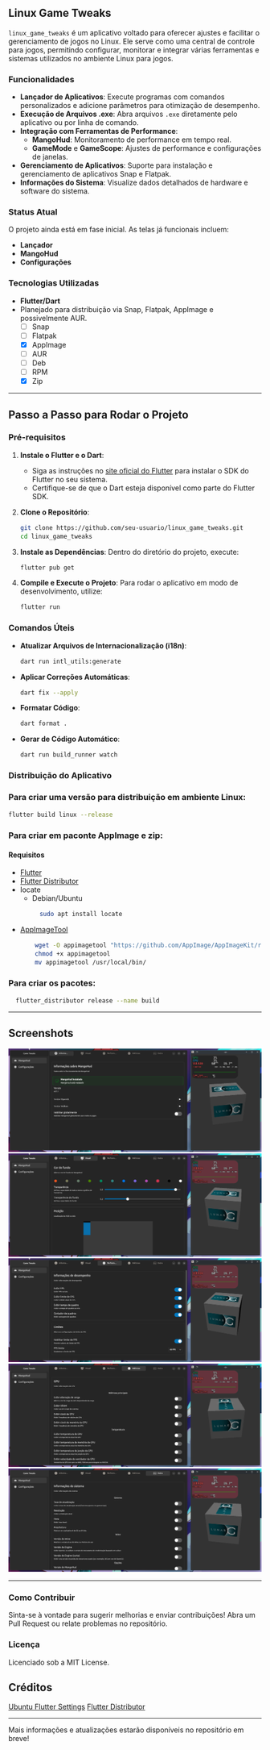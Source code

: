 ## Linux Game Tweaks

`linux_game_tweaks` é um aplicativo voltado para oferecer ajustes e facilitar o gerenciamento de jogos no Linux. Ele serve como uma central de controle para jogos, permitindo configurar, monitorar e integrar várias ferramentas e sistemas utilizados no ambiente Linux para jogos.

### Funcionalidades

- **Lançador de Aplicativos**: Execute programas com comandos personalizados e adicione parâmetros para otimização de desempenho.
- **Execução de Arquivos .exe**: Abra arquivos `.exe` diretamente pelo aplicativo ou por linha de comando.
- **Integração com Ferramentas de Performance**:
  - **MangoHud**: Monitoramento de performance em tempo real.
  - **GameMode** e **GameScope**: Ajustes de performance e configurações de janelas.
- **Gerenciamento de Aplicativos**: Suporte para instalação e gerenciamento de aplicativos Snap e Flatpak.
- **Informações do Sistema**: Visualize dados detalhados de hardware e software do sistema.

### Status Atual

O projeto ainda está em fase inicial. As telas já funcionais incluem:

- **Lançador**
- **MangoHud**
- **Configurações**

### Tecnologias Utilizadas

- **Flutter/Dart**
- Planejado para distribuição via Snap, Flatpak, AppImage e possivelmente AUR.
	- [ ] Snap
	- [ ] Flatpak
	- [x] AppImage
	- [ ] AUR
	- [ ] Deb
	- [ ] RPM
	- [x] Zip

---

## Passo a Passo para Rodar o Projeto

### Pré-requisitos

1. **Instale o Flutter e o Dart**:

   - Siga as instruções no [site oficial do Flutter](https://flutter.dev/docs/get-started/install) para instalar o SDK do Flutter no seu sistema.
   - Certifique-se de que o Dart esteja disponível como parte do Flutter SDK.

2. **Clone o Repositório**:

   ```bash
   git clone https://github.com/seu-usuario/linux_game_tweaks.git
   cd linux_game_tweaks
   ```

3. **Instale as Dependências**:
   Dentro do diretório do projeto, execute:

   ```bash
   flutter pub get
   ```

4. **Compile e Execute o Projeto**:
   Para rodar o aplicativo em modo de desenvolvimento, utilize:
   ```bash
   flutter run
   ```

### Comandos Úteis

- **Atualizar Arquivos de Internacionalização (i18n)**:

  ```bash
  dart run intl_utils:generate
  ```

- **Aplicar Correções Automáticas**:

  ```bash
  dart fix --apply
  ```

- **Formatar Código**:

  ```bash
  dart format .
  ```

- **Gerar de Código Automático**:

  ```bash
  dart run build_runner watch
  ```


### Distribuição do Aplicativo

### Para criar uma versão para distribuição em ambiente Linux:

```bash
flutter build linux --release
```

### Para criar em paconte AppImage e zip:
#### Requisitos
- [Flutter](https://flutter.dev/docs/get-started/install)
- [Flutter Distributor](https://distributor.leanflutter.dev/)
- locate
  - Debian/Ubuntu
    ```bash
      sudo apt install locate
    ```
- [AppImageTool](https://github.com/AppImage/AppImageKit)
  ```bash
      wget -O appimagetool "https://github.com/AppImage/AppImageKit/releases/download/continuous/appimagetool-x86_64.AppImage"
      chmod +x appimagetool
      mv appimagetool /usr/local/bin/
    ```
  
### Para criar os pacotes:
```bash
  flutter_distributor release --name build
```
---

## Screenshots

![screenshot_1](docs/imgs/screenshot_1.png)
![screenshot_2](docs/imgs/screenshot_2.png)
![screenshot_3](docs/imgs/screenshot_3.png)
![screenshot_4](docs/imgs/screenshot_4.png)
![screenshot_5](docs/imgs/screenshot_5.png)

---

### Como Contribuir

Sinta-se à vontade para sugerir melhorias e enviar contribuições! Abra um Pull Request ou relate problemas no repositório.

### Licença

Licenciado sob a MIT License.

## Créditos

[Ubuntu Flutter Settings](https://github.com/ubuntu-flutter-community/settings)
[Flutter Distributor](https://distributor.leanflutter.dev/)

---

Mais informações e atualizações estarão disponíveis no repositório em breve!

